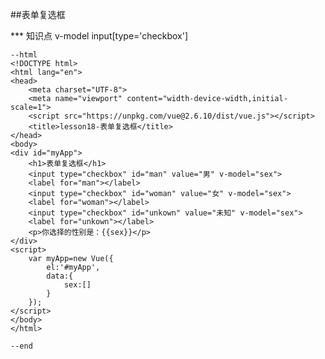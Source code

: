 ##表单复选框

*** 知识点
    v-model
    input[type='checkbox']

    --html
    <!DOCTYPE html>
    <html lang="en">
    <head>
        <meta charset="UTF-8">
        <meta name="viewport" content="width-device-width,initial-scale=1">
        <script src="https://unpkg.com/vue@2.6.10/dist/vue.js"></script>
        <title>lesson18-表单复选框</title>
    </head>
    <body>
    <div id="myApp">
        <h1>表单复选框</h1>
        <input type="checkbox" id="man" value="男" v-model="sex">
        <label for="man"></label>
        <input type="checkbox" id="woman" value="女" v-model="sex">
        <label for="woman"></label>
        <input type="checkbox" id="unkown" value="未知" v-model="sex">
        <label for="unkown"></label>
        <p>你选择的性别是：{{sex}}</p>
    </div>
    <script>
        var myApp=new Vue({
            el:'#myApp',
            data:{
                sex:[]
            }
        });
    </script>
    </body>
    </html>

    --end

